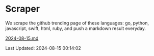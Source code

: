 # Scraper

We scrape the github trending page of these languages: go, python, javascript, swift, html, ruby, and push a markdown result everyday.

[2024-08-15.md](https://github.com/henson/Scraper/blob/master/2024-08-15.md)

Last Updated: 2024-08-15 00:14:02